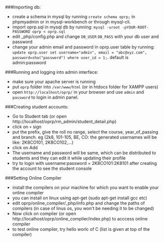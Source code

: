 ###Importing db:
- create a schema in mysql by running `create schema oprp;` in phpmyadmin or in mysql-workbench or through mysql-cli.
- import oprp.sql in mysql db by running: `mysql -uroot -pYOUR-ROOT-PASSWORD oprp < oprp.sql` 
- edit \_php/config.php and change `DB_USER` `DB_PASS` with your db user and password
- change your admin email and password in oprp.user table by running: `update oprp.user set username="admin", email = "abc@xyz.com", password=sha("password") where user_id = 1;`. default is admin:password
 

###Running and logging into admin interface:
- make sure your apache server is running
- put `oprp` folder into `/var/www/html` (or in htdocs folder for XAMPP users)
- open `http://localhost/oprp/` in your browser and use `admin` and `password` to login in admin panel.


###Creating student accounts:
- Go to Student tab (or open http://localhost/oprp/rm_admin/student_detail.php)
- click on `+` sign
- put the prefix, give the roll no range, select the course, year_of_passing and branch. eg (2k8, 101-105, BE, CO: the generated usernames will be like: 2K8CO101, 2K8CO102,...)
- click on Add
- The username and password will be same, which can be distributed to students and they can edit it while updating their profile 
- try to login with username:password = 2K8CO101:2K8101 after creating the account to see the student console


###Setting Online Compiler
- install the compilers on your machine for which you want to enable your online compiler
- you can install on linux using apt-get (sudo apt-get install gcc etc)
- edit oprp/online_compiler/_php/info.php and change the paths of compilers (in case of linus os, you won't be needing it to be changed)
- Now click on compiler (or open http://localhost/oprp/online_compiler/index.php) to acccess online compiler
- to test online compiler, try hello worlc of C (list is given at top of the compiler)

